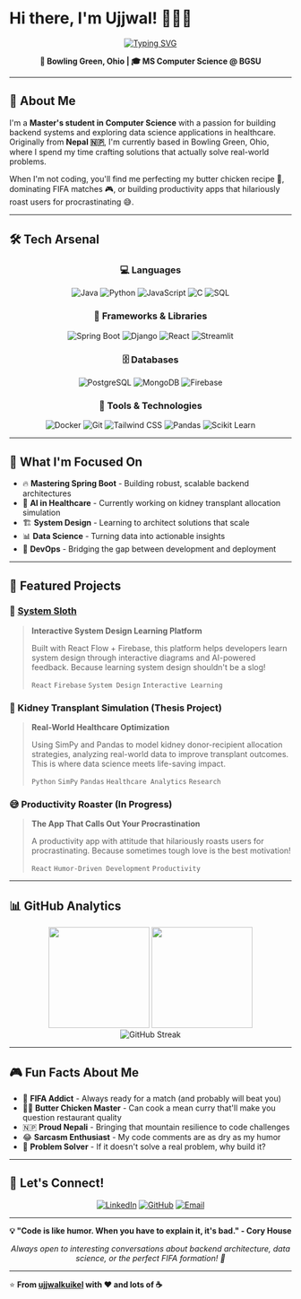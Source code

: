 # Hi there, I'm Ujjwal! 👋🇳🇵

<div align="center">
  
  [![Typing SVG](https://readme-typing-svg.herokuapp.com?font=Fira+Code&size=22&duration=3000&pause=1000&color=2196F3&center=true&vCenter=true&width=600&lines=Master's+Student+%40+BGSU;Aspiring+Backend+Engineer;Data+Science+Enthusiast;Building+Solutions+That+Matter)](https://git.io/typing-svg)
  
  **📍 Bowling Green, Ohio | 🎓 MS Computer Science @ BGSU**
  
</div>

---

## 🚀 About Me

I'm a **Master's student in Computer Science** with a passion for building backend systems and exploring data science applications in healthcare. Originally from **Nepal 🇳🇵**, I'm currently based in Bowling Green, Ohio, where I spend my time crafting solutions that actually solve real-world problems.

When I'm not coding, you'll find me perfecting my butter chicken recipe 🍛, dominating FIFA matches 🎮, or building productivity apps that hilariously roast users for procrastinating 😅.

---

## 🛠️ Tech Arsenal

<div align="center">

### 💻 Languages
![Java](https://img.shields.io/badge/Java-ED8B00?style=for-the-badge&logo=openjdk&logoColor=white)
![Python](https://img.shields.io/badge/Python-3776AB?style=for-the-badge&logo=python&logoColor=white)
![JavaScript](https://img.shields.io/badge/JavaScript-F7DF1E?style=for-the-badge&logo=javascript&logoColor=black)
![C](https://img.shields.io/badge/C-00599C?style=for-the-badge&logo=c&logoColor=white)
![SQL](https://img.shields.io/badge/SQL-336791?style=for-the-badge&logo=postgresql&logoColor=white)

### 🚀 Frameworks & Libraries
![Spring Boot](https://img.shields.io/badge/Spring_Boot-6DB33F?style=for-the-badge&logo=spring-boot&logoColor=white)
![Django](https://img.shields.io/badge/Django-092E20?style=for-the-badge&logo=django&logoColor=white)
![React](https://img.shields.io/badge/React-20232A?style=for-the-badge&logo=react&logoColor=61DAFB)
![Streamlit](https://img.shields.io/badge/Streamlit-FF4B4B?style=for-the-badge&logo=streamlit&logoColor=white)

### 🗄️ Databases
![PostgreSQL](https://img.shields.io/badge/PostgreSQL-316192?style=for-the-badge&logo=postgresql&logoColor=white)
![MongoDB](https://img.shields.io/badge/MongoDB-4EA94B?style=for-the-badge&logo=mongodb&logoColor=white)
![Firebase](https://img.shields.io/badge/Firebase-039BE5?style=for-the-badge&logo=Firebase&logoColor=white)

### 🔧 Tools & Technologies
![Docker](https://img.shields.io/badge/Docker-2496ED?style=for-the-badge&logo=docker&logoColor=white)
![Git](https://img.shields.io/badge/Git-F05032?style=for-the-badge&logo=git&logoColor=white)
![Tailwind CSS](https://img.shields.io/badge/Tailwind_CSS-38B2AC?style=for-the-badge&logo=tailwind-css&logoColor=white)
![Pandas](https://img.shields.io/badge/Pandas-150458?style=for-the-badge&logo=pandas&logoColor=white)
![Scikit Learn](https://img.shields.io/badge/scikit_learn-F7931E?style=for-the-badge&logo=scikit-learn&logoColor=white)

</div>

---

## 🎯 What I'm Focused On

- 🔥 **Mastering Spring Boot** - Building robust, scalable backend architectures
- 🧠 **AI in Healthcare** - Currently working on kidney transplant allocation simulation
- 🏗️ **System Design** - Learning to architect solutions that scale
- 📊 **Data Science** - Turning data into actionable insights
- 🚀 **DevOps** - Bridging the gap between development and deployment

---

## 🚧 Featured Projects

### 🔧 [System Sloth](https://github.com/ujjwalkuikel/system-sloth)
> **Interactive System Design Learning Platform**
> 
> Built with React Flow + Firebase, this platform helps developers learn system design through interactive diagrams and AI-powered feedback. Because learning system design shouldn't be a slog!
> 
> `React` `Firebase` `System Design` `Interactive Learning`

### 🧠 Kidney Transplant Simulation (Thesis Project)
> **Real-World Healthcare Optimization**
> 
> Using SimPy and Pandas to model kidney donor-recipient allocation strategies, analyzing real-world data to improve transplant outcomes. This is where data science meets life-saving impact.
> 
> `Python` `SimPy` `Pandas` `Healthcare Analytics` `Research`

### 😅 Productivity Roaster (In Progress)
> **The App That Calls Out Your Procrastination**
> 
> A productivity app with attitude that hilariously roasts users for procrastinating. Because sometimes tough love is the best motivation!
> 
> `React` `Humor-Driven Development` `Productivity`

---

## 📊 GitHub Analytics

<div align="center">
  <img height="180em" src="https://github-readme-stats.vercel.app/api?username=ujjwalkuikel&show_icons=true&theme=tokyonight&include_all_commits=true&count_private=true"/>
  <img height="180em" src="https://github-readme-stats.vercel.app/api/top-langs/?username=ujjwalkuikel&layout=compact&langs_count=8&theme=tokyonight"/>
</div>

<div align="center">
  <img src="https://github-readme-streak-stats.herokuapp.com/?user=ujjwalkuikel&theme=tokyonight" alt="GitHub Streak"/>
</div>

---

## 🎮 Fun Facts About Me

- 🎯 **FIFA Addict** - Always ready for a match (and probably will beat you)
- 👨‍🍳 **Butter Chicken Master** - Can cook a mean curry that'll make you question restaurant quality
- 🇳🇵 **Proud Nepali** - Bringing that mountain resilience to code challenges
- 😂 **Sarcasm Enthusiast** - My code comments are as dry as my humor
- 🌱 **Problem Solver** - If it doesn't solve a real problem, why build it?

---

## 🤝 Let's Connect!

<div align="center">
  
[![LinkedIn](https://img.shields.io/badge/LinkedIn-0077B5?style=for-the-badge&logo=linkedin&logoColor=white)](https://linkedin.com/in/ujjwalkuikel)
[![GitHub](https://img.shields.io/badge/GitHub-100000?style=for-the-badge&logo=github&logoColor=white)](https://github.com/ujjwalkuikel)
[![Email](https://img.shields.io/badge/Email-D14836?style=for-the-badge&logo=gmail&logoColor=white)](mailto:your.email@example.com)

</div>

---

<div align="center">
  
**💡 "Code is like humor. When you have to explain it, it's bad." - Cory House**

*Always open to interesting conversations about backend architecture, data science, or the perfect FIFA formation! 🚀*

</div>

---

⭐️ **From [ujjwalkuikel](https://github.com/ujjwalkuikel) with ❤️ and lots of ☕**
